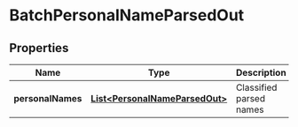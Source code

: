 
# BatchPersonalNameParsedOut

## Properties
Name | Type | Description | Notes
------------ | ------------- | ------------- | -------------
**personalNames** | [**List&lt;PersonalNameParsedOut&gt;**](PersonalNameParsedOut.md) | Classified parsed names |  [optional]



